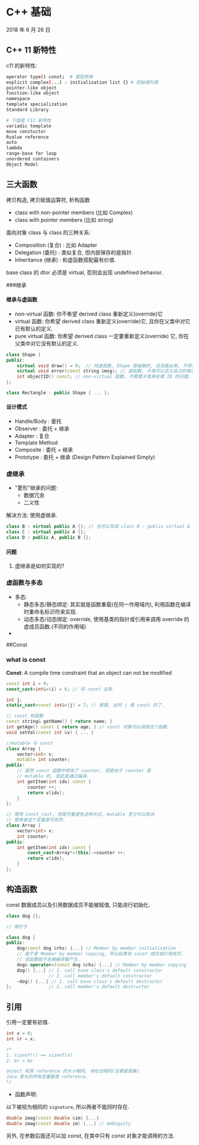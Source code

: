 # C++ 基础

2018 年 6 月 26 日

## C++ 11 新特性

c11 的新特性:

```bash
operator type() const;  # 类型转换
explicit complex(...) : initialization list {} # 初始值列表
pointer-like object
function-like object
namespace
template specialization
Standard Library

# 下面是 C11 新特性
variadic template
move constuctor
Rvalue reference 
auto
lambda
range-base for loop
unordered containers
Object Model
```





## 三大函数

拷贝构造, 拷贝赋值运算符, 析构函数

+ class with non-pointer members (比如 Complex)
+ class with pointer members (比如 string)





面向对象 class 与 class 的三种关系:

+ Composition (复合) : 比如 Adapter
+ Delegation (委托) : 类似复合, 但内部保存的是指针.
+ Inheritance (继承) : 和虚函数搭配最有价值.

base class 的 dtor 必须是 virtual, 否则会出现 undefined behavior.

###继承

#### 继承与虚函数

+ non-virtual 函数: 你不希望 derived class 重新定义(override)它
+ virtual 函数: 你希望 derived class 重新定义(override)它, 且你在父类中对它已有默认的定义.
+ pure virtual 函数: 你希望 derived class 一定要重新定义(override) 它, 你在父类中对它没有默认的定义.

```cpp
class Shape {
public:
	virtual void draw() = 0;  // 纯虚函数, Shape 是抽象的, 没法画出来, 不用定义 draw
  	virtual void error(const string &msg); // 虚函数, 子类可以定义自己的错误函数
  	int objectID() const; // non-virtual 函数, 不需要子类来处理 ID 的问题.
};

class Rectangle : public Shape { ... };
```



#### 设计模式

+ Handle/Body : 委托
+ Observer : 委托 + 继承
+ Adapter : 复合
+ Template Method
+ Composite : 委托 + 继承
+ Prototype : 委托 + 继承 (Design Pattern Explained Simply)




### 虚继承

+ "菱形"继承的问题:
  + 数据冗余
  + 二义性

解决方法: 使用虚继承.

```cpp
class B : virtual public A {}; // 也可以写成 class B : public virtual A {};
class C : virtual public A {};
class D : public A, public B {}; 
```



#### 问题

1. 虚继承是如何实现的?



### 虚函数与多态

+ 多态:
  + 静态多态/静态绑定: 其实就是函数重载(在同一作用域内), 利用函数在编译时重命名标识符来实现.
  + 动态多态/动态绑定: override, 使用基类的指针或引用来调用 override 的虚成员函数.(不同的作用域)
+ ​










##Const

### what is const

**Const**: A compile time constraint that an object can not be modified

```cpp
const int i = 9;
const_cast<int&>(i) = 6; // 将 const 去除

int j;
static_cast<const int&>(j) = 7; // 报错, 此时 j 是 const 的了.

// const 和函数
const string& getName() { return name; }
int getAge() const { return age; } // const 对象可以调用这个函数.
void setVal(const int &v) { ... }

//mutable 与 const
class Array {
  	vector<int> v;
  	mutable int counter;
public:
  	// 虽然 const 函数中修改了 counter, 但是由于 counter 是
  	// mutable 的, 因此能通过编译.
 	int getItem(int idx) const {
  		counter ++;
      	return v[idx];
	}
};

// 使用 const_cast, 但是尽量避免这种方式, mutable 至少可以告诉
// 使用者这个变量是可变的.
class Array {
  	vector<int> v;
  	int counter;
public:
 	int getItem(int idx) const {
  		const_cast<Array*>(this)->counter ++;
      	return v[idx];
	}
};
```



## 构造函数

const 数据成员以及引用数据成员不能被赋值, 只能进行初始化.

```cpp
class dog {};

// 等价于

class dog {
public:
	dog(const dog &rhs) {...} // Member by member initialization
  	// 由于是 Member by member copying, 所以如果有 const 成员或引用成员,
  	// 该函数就不会被编译器产生.
  	dog& operator=(const dog &rhs) {...} // Member by member copying
  	dog() {...} // 1. call base class's default constructor
  				// 2. call member's default constructor
  	~dog() {...} // 1. call base class's default destructor
};				// 2. call member's default destructor	
```





## 引用

引用一定要有初值.

```cpp
int x = 0;
int &r = x;

/*
1. sizeof(r) == sizeof(x)
2. &r = &x

object 和其 reference 的大小相同, 地址也相同(全都是假象)
Java 里头的所有变量都是 reference.
*/
```

+ 函数声明:

以下被视为相同的 `signature`, 所以两者不能同时存在.

```cpp
double imag(const double &im) {...}
double imag(const double im) {...} // Ambiguity
```

另外, 在参数后面还可以加 const, 在类中只有 const 对象才能调用的方法.

































